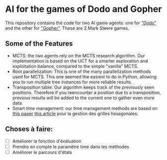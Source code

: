 # AI for the games of Dodo and Gopher

This repository contains the code for two AI game agents: one for ["Dodo"](https://www.marksteeregames.com/Dodo_rules.pdf) and the other for ["Gopher"](https://www.marksteeregames.com/Gopher_hex_rules.pdf). These are 2 Mark Steere games.

## Some of the Features
- MCTS: the two agents rely on the MCTS research algorithm. Our implementation is based on the UCT for a smarter exploration and exploitation balance, compared to the simple "vanilla" MCTS.
- Root parallelization: This is one of the many parallelization methods used for MCTS. This one seemed the easiest to do in Python, allowing you to run multiple tree instances for more reliable results.
- Transposition table: Our algorithm keeps track of the previously seen positions. Therefore if you reencounter a position due to a transposition, previous results will be added to the current one to gather even more data.
- Smart time management: our time management methods are based on [this paper]([https://www.marksteeregames.com/Dodo_rules.pdf](https://dke.maastrichtuniversity.nl/m.winands/documents/time_management_for_monte_carlo_tree_search.pdf))
[this article](https://www.redblobgames.com/grids/hexagons/) pour la gestion des grilles hexagonales.

## Choses à faire:
- [ ] Améliorer la fonction d'évaluation
- [ ] Prendre en compte le paramètre time dans les méthodes
- [ ] Améliorer le parcours d'états
